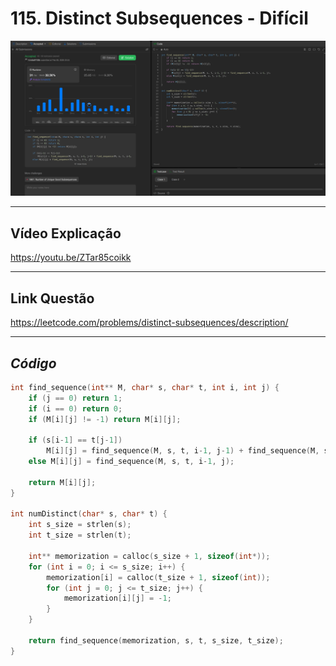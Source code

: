 # 115. Distinct Subsequences - Difícil

<div align="center"><img src= "./result.png"/></div>

---

## Vídeo Explicação

https://youtu.be/ZTar85coikk

---

## Link Questão

https://leetcode.com/problems/distinct-subsequences/description/

---

## *Código*

```c 
int find_sequence(int** M, char* s, char* t, int i, int j) {
    if (j == 0) return 1;  
    if (i == 0) return 0;  
    if (M[i][j] != -1) return M[i][j];  

    if (s[i-1] == t[j-1]) 
        M[i][j] = find_sequence(M, s, t, i-1, j-1) + find_sequence(M, s, t, i-1, j);
    else M[i][j] = find_sequence(M, s, t, i-1, j);
    
    return M[i][j];
}

int numDistinct(char* s, char* t) {
    int s_size = strlen(s);
    int t_size = strlen(t);

    int** memorization = calloc(s_size + 1, sizeof(int*));
    for (int i = 0; i <= s_size; i++) {
        memorization[i] = calloc(t_size + 1, sizeof(int));
        for (int j = 0; j <= t_size; j++) {
            memorization[i][j] = -1;
        }
    }

    return find_sequence(memorization, s, t, s_size, t_size);
}
```
